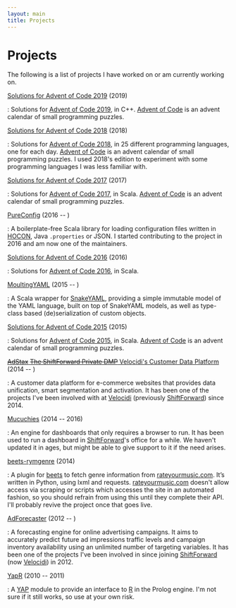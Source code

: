 ```yaml
---
layout: main
title: Projects
---
```


# Projects

The following is a list of projects I have worked on or am currently working on.

[Solutions for Advent of Code 2019](https://github.com/jcazevedo/advent-of-code-2019) (2019)

: Solutions for [Advent of Code 2019](https://adventofcode.com/2019), in C++.
[Advent of Code](https://adventofcode.com/) is an advent calendar of small
programming puzzles.

[Solutions for Advent of Code 2018](https://github.com/jcazevedo/advent-of-code-2018) (2018)

: Solutions for [Advent of Code 2018](https://adventofcode.com/2018), in 25
different programming languages, one for each day. [Advent of
Code](https://adventofcode.com/) is an advent calendar of small programming
puzzles. I used 2018's edition to experiment with some programming languages I
was less familiar with.

[Solutions for Advent of Code 2017](https://github.com/jcazevedo/advent-of-code-2017) (2017)

: Solutions for [Advent of Code 2017](https://adventofcode.com/2017), in Scala.
[Advent of Code](https://adventofcode.com/) is an advent calendar of small
programming puzzles.

[PureConfig](https://github.com/pureconfig/pureconfig) (2016 -- )

: A boilerplate-free Scala library for loading configuration files written in
[HOCON][hocon], Java `.properties` or JSON. I started contributing to the
project in 2016 and am now one of the maintainers.

[Solutions for Advent of Code 2016](https://github.com/jcazevedo/advent-of-code-2016) (2016)

: Solutions for [Advent of Code 2016](https://adventofcode.com/2016), in Scala.

[MoultingYAML](https://github.com/jcazevedo/moultingyaml) (2015 -- )

: A Scala wrapper for [SnakeYAML][snakeyaml], providing a simple immutable model
of the YAML language, built on top of SnakeYAML models, as well as type-class
based (de)serialization of custom objects.

[Solutions for Advent of Code 2015](https://github.com/jcazevedo/advent-of-code-2015) (2015)

: Solutions for [Advent of Code 2015](https://adventofcode.com/2015), in Scala.
[Advent of Code](https://adventofcode.com/) is an advent calendar of small
programming puzzles.

[~~AdStax~~ ~~The ShiftForward Private DMP~~ Velocidi's Customer Data Platform](https://www.velocidi.com/product/) (2014 -- )

: A customer data platform for e-commerce websites that provides data
unification, smart segmentation and activation. It has been one of the projects
I've been involved with at [Velocidi][velocidi] (previously [ShiftForward][sf])
since 2014.

[Mucuchies](https://github.com/ShiftForward/mucuchies) (2014 -- 2016)

: An engine for dashboards that only requires a browser to run. It has been used
to run a dashboard in [ShiftForward][sf]'s office for a while. We haven't
updated it in ages, but might be able to give support to it if the need arises.

[beets-rymgenre](https://github.com/jcazevedo/beets-rymgenre) (2014)

: A plugin for [beets][beets] to fetch genre information from
[rateyourmusic.com][rym]. It’s written in Python, using lxml and requests.
[rateyourmusic.com][rym] doesn't allow access via scraping or scripts which
accesses the site in an automated fashion, so you should refrain from using this
until they complete their API. I'll probably revive the project once that goes
live.

[AdForecaster](https://www.adforecaster.com/) (2012 -- )

: A forecasting engine for online advertising campaigns. It aims to accurately
predict future ad impressions traffic levels and campaign inventory availability
using an unlimited number of targeting variables. It has been one of the
projects I've been involved in since joining [ShiftForward][sf] (now
[Velocidi][velocidi]) in 2012.

[YapR](https://github.com/jcazevedo/YapR) (2010 -- 2011)

: A [YAP][yap] module to provide an interface to [R][r] in the Prolog engine.
I'm not sure if it still works, so use at your own risk.

[beets]: http://beets.radbox.org/
[hocon]: https://github.com/lightbend/config/blob/master/HOCON.md#hocon-human-optimized-config-object-notation
[r]: http://www.r-project.org/
[rym]: http://rateyourmusic.com/
[sf]: https://www.shiftforward.eu/
[snakeyaml]: https://bitbucket.org/asomov/snakeyaml
[velocidi]: https://www.velocidi.com/
[yap]: http://www.dcc.fc.up.pt/~vsc/Yap/
